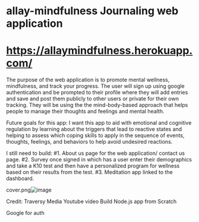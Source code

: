 # allay-mindfulness Journaling web application
# https://allaymindfulness.herokuapp.com/



The purpose of the web application is to promote mental wellness, mindfulness, and track your progress. The user will sign up using google authentication and be prompted to their profile where they will add entries and save and post them publicly to other users or private for their own tracking. They will be using the the mind-body-based approach that helps people to manage their thoughts and feelings and mental health.


Future goals for this app:
I want this app to aid with emotional and cognitive regulation by learning about the triggers that lead to reactive states and helping to assess which coping skills to apply in the sequence of events, thoughts, feelings, and behaviors to help avoid undesired reactions.  


I still need to build:
#1. About us page for the web application/ contact us page.
#2. Survey once signed in which has a user enter their demographics and take a K10 test and then have a personalized program for wellness based on their results from the test.
#3. Meditation app linked to the dashboard.
 
cover.png![image](https://user-images.githubusercontent.com/60766420/115981242-65e6cc80-a560-11eb-8814-5b3fa7253f28.png)



Credit:
Traversy Media Youtube video Build Node.js app from Scratch

Google for auth

